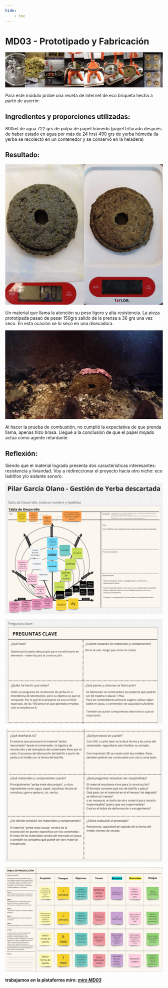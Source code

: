 ```yaml
---
hide:
    - toc
---
```


# MD03 - Prototipado y Fabricación

![](../images/MD03/md03_1.jpg)

Para este módulo probé una receta de internet de eco briqueta hecha a partir de aserrín:

## Ingredientes y proporciones utilizadas:

800ml de agua
722 grs de pulpa de papel húmedo (papel triturado después de haber estado en agua por más de 24 hrs)
490 grs de yerba húmeda (la yerba se recolectó en un contenedor y se conservó en la heladera)


## Resultado:

![](../images/MD03/md03_2.jpg)

Un material que llama la atención su peso ligero y alta resistencia. La pieza prototipada pasaó de pesar 150grs salido de la prensa a 36 grs una vez seco. En esta ocación se lo secó en una disecadora.

![](../images/MD03/md03_3.jpg)

Al hacer la prueba de combustión, no cumplió la expectativa de que prenda llama, apenas hizo brasa. Llegué a la conclusión de que el papel mojado actúa como agente retardante.


## Reflexión:

Siendo que el material logrado presenta dos características interesantes: resistencia y liviandad. Voy a redireccionar el proyecto hacia otro nicho: eco ladrillos y/o aislante sonoro.


![](../images/MD03/md03a.jpg)

![](../images/MD03/md03b.jpg)

![](../images/MD03/md03c.jpg)

![](../images/MD03/md03d.jpg)



**trabajamos en la plataforma miro: _[miro MD03](https://miro.com/app/board/uXjVKlm1tIk=/)_**